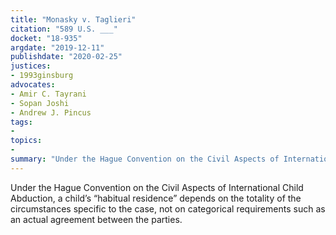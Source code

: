 ```yaml
---
title: "Monasky v. Taglieri"
citation: "589 U.S. ___"
docket: "18-935"
argdate: "2019-12-11"
publishdate: "2020-02-25"
justices:
- 1993ginsburg
advocates:
- Amir C. Tayrani
- Sopan Joshi
- Andrew J. Pincus
tags:
- 
topics:
- 
summary: "Under the Hague Convention on the Civil Aspects of International Child Abduction, a child’s “habitual residence” depends on the totality of the circumstances specific to the case, not on categorical requirements such as an actual agreement between the parties."
---
```

Under the Hague Convention on the Civil Aspects of International Child Abduction, a child’s “habitual residence” depends on the totality of the circumstances specific to the case, not on categorical requirements such as an actual agreement between the parties.